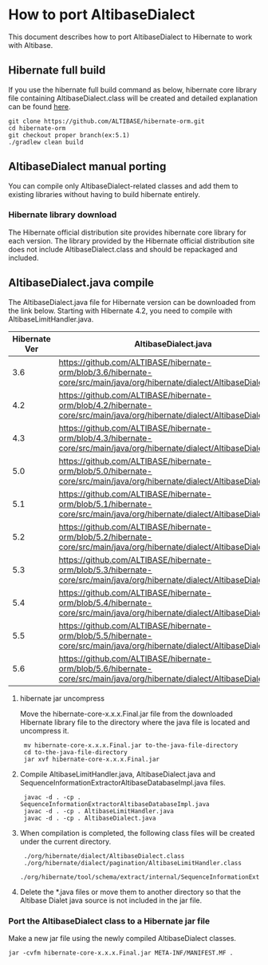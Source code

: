 # How to port AltibaseDialect
This document describes how to port AltibaseDialect to Hibernate to work with Altibase.

## Hibernate full build
If you use the hibernate full build command as below, hibernate core library file containing AltibaseDialect.class will be created and detailed explanation can be found [here](README.md).

    git clone https://github.com/ALTIBASE/hibernate-orm.git
    cd hibernate-orm
    git checkout proper branch(ex:5.1)
    ./gradlew clean build

## AltibaseDialect manual porting
You can compile only AltibaseDialect-related classes and add them to existing libraries without having to build hibernate entirely.

### Hibernate library download
The Hibernate official distribution site provides hibernate core library for each version. The library provided by the Hibernate official distribution site does not include AltibaseDialect.class and should be repackaged and included.

## AltibaseDialect.java compile
The AltibaseDialect.java file for Hibernate version can be downloaded from the link below. Starting with Hibernate 4.2, you need to compile with AltibaseLimitHandler.java.

| Hibernate Ver  |AltibaseDialect.java | AltibaseLimitHandler.java | SequenceInformationExtractorAltibaseDatabaseImpl.java | Required JDK ver |
|---|---|---|---|---|
|3.6|https://github.com/ALTIBASE/hibernate-orm/blob/3.6/hibernate-core/src/main/java/org/hibernate/dialect/AltibaseDialect.java |   |   | 1.5 |
|4.2|https://github.com/ALTIBASE/hibernate-orm/blob/4.2/hibernate-core/src/main/java/org/hibernate/dialect/AltibaseDialect.java | https://github.com/ALTIBASE/hibernate-orm/blob/4.2/hibernate-core/src/main/java/org/hibernate/dialect/pagination/AltibaseLimitHandler.java  |   | 1.6  |
|4.3|https://github.com/ALTIBASE/hibernate-orm/blob/4.3/hibernate-core/src/main/java/org/hibernate/dialect/AltibaseDialect.java | https://github.com/ALTIBASE/hibernate-orm/blob/4.3/hibernate-core/src/main/java/org/hibernate/dialect/pagination/AltibaseLimitHandler.java   |   |  1.6 |
|5.0|https://github.com/ALTIBASE/hibernate-orm/blob/5.0/hibernate-core/src/main/java/org/hibernate/dialect/AltibaseDialect.java | https://github.com/ALTIBASE/hibernate-orm/blob/5.0/hibernate-core/src/main/java/org/hibernate/dialect/pagination/AltibaseLimitHandler.java   |   | 1.6 |
|5.1|https://github.com/ALTIBASE/hibernate-orm/blob/5.1/hibernate-core/src/main/java/org/hibernate/dialect/AltibaseDialect.java | https://github.com/ALTIBASE/hibernate-orm/blob/5.1/hibernate-core/src/main/java/org/hibernate/dialect/pagination/AltibaseLimitHandler.java   |   | 1.6 |
|5.2|https://github.com/ALTIBASE/hibernate-orm/blob/5.2/hibernate-core/src/main/java/org/hibernate/dialect/AltibaseDialect.java | https://github.com/ALTIBASE/hibernate-orm/blob/5.2/hibernate-core/src/main/java/org/hibernate/dialect/pagination/AltibaseLimitHandler.java   |   | 1.8|
|5.3|https://github.com/ALTIBASE/hibernate-orm/blob/5.3/hibernate-core/src/main/java/org/hibernate/dialect/AltibaseDialect.java | https://github.com/ALTIBASE/hibernate-orm/blob/5.3/hibernate-core/src/main/java/org/hibernate/dialect/pagination/AltibaseLimitHandler.java   |   | 1.8|
|5.4|https://github.com/ALTIBASE/hibernate-orm/blob/5.4/hibernate-core/src/main/java/org/hibernate/dialect/AltibaseDialect.java | https://github.com/ALTIBASE/hibernate-orm/blob/5.4/hibernate-core/src/main/java/org/hibernate/dialect/pagination/AltibaseLimitHandler.java | https://github.com/ALTIBASE/hibernate-orm/blob/5.4/hibernate-core/src/main/java/org/hibernate/tool/schema/extract/internal/SequenceInformationExtractorAltibaseDatabaseImpl.java | 1.8|
|5.5|https://github.com/ALTIBASE/hibernate-orm/blob/5.5/hibernate-core/src/main/java/org/hibernate/dialect/AltibaseDialect.java | https://github.com/ALTIBASE/hibernate-orm/blob/5.5/hibernate-core/src/main/java/org/hibernate/dialect/pagination/AltibaseLimitHandler.java | https://github.com/ALTIBASE/hibernate-orm/blob/5.5/hibernate-core/src/main/java/org/hibernate/tool/schema/extract/internal/SequenceInformationExtractorAltibaseDatabaseImpl.java | 1.8 |
|5.6|https://github.com/ALTIBASE/hibernate-orm/blob/5.6/hibernate-core/src/main/java/org/hibernate/dialect/AltibaseDialect.java | https://github.com/ALTIBASE/hibernate-orm/blob/5.6/hibernate-core/src/main/java/org/hibernate/dialect/pagination/AltibaseLimitHandler.java | https://github.com/ALTIBASE/hibernate-orm/blob/5.6/hibernate-core/src/main/java/org/hibernate/tool/schema/extract/internal/SequenceInformationExtractorAltibaseDatabaseImpl.java | 1.8 |

1. hibernate jar uncompress

    Move the hibernate-core-x.x.x.Final.jar file from the downloaded Hibernate library file to the directory where the java file is located and uncompress it.
    
        mv hibernate-core-x.x.x.Final.jar to-the-java-file-directory
        cd to-the-java-file-directory
        jar xvf hibernate-core-x.x.x.Final.jar
    
2. Compile AltibaseLimitHandler.java, AltibaseDialect.java and SequenceInformationExtractorAltibaseDatabaseImpl.java files.

        javac -d . -cp . SequenceInformationExtractorAltibaseDatabaseImpl.java
        javac -d . -cp . AltibaseLimitHandler.java
        javac -d . -cp . AltibaseDialect.java
    
3. When compilation is completed, the following class files will be created under the current directory.

        ./org/hibernate/dialect/AltibaseDialect.class
        ./org/hibernate/dialect/pagination/AltibaseLimitHandler.class
        ./org/hibernate/tool/schema/extract/internal/SequenceInformationExtractorAltibaseDatabaseImpl.class

4. Delete the *.java files or move them to another directory so that the Altibase Dialet java source is not included in the jar file.

### Port the AltibaseDialect class to a Hibernate jar file
Make a new jar file using the newly compiled AltibaseDialect classes.

    jar -cvfm hibernate-core-x.x.x.Final.jar META-INF/MANIFEST.MF .
